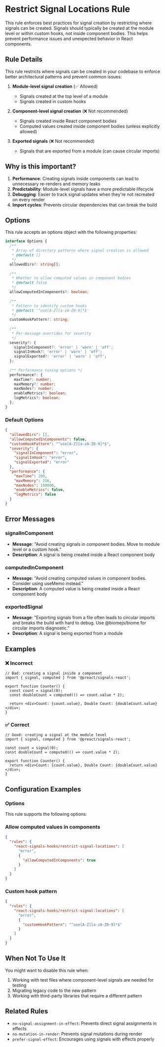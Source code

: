 # Restrict Signal Locations Rule

This rule enforces best practices for signal creation by restricting where signals can be created. Signals should typically be created at the module level or within custom hooks, not inside component bodies. This helps prevent performance issues and unexpected behavior in React components.

## Rule Details

This rule restricts where signals can be created in your codebase to enforce better architectural patterns and prevent common issues:

1. **Module-level signal creation** (✅ Allowed)
   - Signals created at the top level of a module
   - Signals created in custom hooks

2. **Component-level signal creation** (❌ Not recommended)
   - Signals created inside React component bodies
   - Computed values created inside component bodies (unless explicitly allowed)

3. **Exported signals** (❌ Not recommended)
   - Signals that are exported from a module (can cause circular imports)

## Why is this important?

1. **Performance**: Creating signals inside components can lead to unnecessary re-renders and memory leaks
2. **Predictability**: Module-level signals have a more predictable lifecycle
3. **Debugging**: Easier to track signal updates when they're not recreated on every render
4. **Import cycles**: Prevents circular dependencies that can break the build

## Options

This rule accepts an options object with the following properties:

```typescript
interface Options {
  /**
   * Array of directory patterns where signal creation is allowed
   * @default []
   */
  allowedDirs?: string[];
  
  /**
   * Whether to allow computed values in component bodies
   * @default false
   */
  allowComputedInComponents?: boolean;
  
  /**
   * Pattern to identify custom hooks
   * @default '^use[A-Z][a-zA-Z0-9]*$'
   */
  customHookPattern?: string;
  
  /**
   * Per-message overrides for severity
   */
  severity?: {
    signalInComponent?: 'error' | 'warn' | 'off';
    signalInHook?: 'error' | 'warn' | 'off';
    signalExported?: 'error' | 'warn' | 'off';
  };
  
  /** Performance tuning options */
  performance?: {
    maxTime?: number;
    maxMemory?: number;
    maxNodes?: number;
    enableMetrics?: boolean;
    logMetrics?: boolean;
  };
}
```

### Default Options

```json
{
  "allowedDirs": [],
  "allowComputedInComponents": false,
  "customHookPattern": "^use[A-Z][a-zA-Z0-9]*$",
  "severity": {
    "signalInComponent": "error",
    "signalInHook": "error",
    "signalExported": "error"
  },
  "performance": {
    "maxTime": 200,
    "maxMemory": 256,
    "maxNodes": 100000,
    "enableMetrics": false,
    "logMetrics": false
  }
}
```

## Error Messages

### signalInComponent

- **Message**: "Avoid creating signals in component bodies. Move to module level or a custom hook."
- **Description**: A signal is being created inside a React component body

### computedInComponent

- **Message**: "Avoid creating computed values in component bodies. Consider using useMemo instead."
- **Description**: A computed value is being created inside a React component body

### exportedSignal

- **Message**: "Exporting signals from a file often leads to circular imports and breaks the build with hard to debug. Use @biomejs/biome for circular imports diagnostic."
- **Description**: A signal is being exported from a module

## Examples

### ❌ Incorrect

```tsx
// Bad: creating a signal inside a component
import { signal, computed } from '@preact/signals-react';

export function Counter() {
  const count = signal(0);
  const doubleCount = computed(() => count.value * 2);
  
  return <div>Count: {count.value}, Double Count: {doubleCount.value}</div>;
}
```

### ✅ Correct

```tsx
// Good: creating a signal at the module level
import { signal, computed } from '@preact/signals-react';

const count = signal(0);
const doubleCount = computed(() => count.value * 2);

export function Counter() {
  return <div>Count: {count.value}, Double Count: {doubleCount.value}</div>;
}
```

## Configuration Examples

### Options

This rule supports the following options:

### Allow computed values in components

```json
{
  "rules": {
    "react-signals-hooks/restrict-signal-locations": [
      "error",
      {
        "allowComputedInComponents": true
      }
    ]
  }
}
```

### Custom hook pattern

```json
{
  "rules": {
    "react-signals-hooks/restrict-signal-locations": [
      "error",
      {
        "customHookPattern": "^use[A-Z][a-zA-Z0-9]*$"
      }
    ]
  }
}
```

## When Not To Use It

You might want to disable this rule when:

1. Working with test files where component-level signals are needed for testing
2. Migrating legacy code to the new pattern
3. Working with third-party libraries that require a different pattern

## Related Rules

- `no-signal-assignment-in-effect`: Prevents direct signal assignments in effects
- `no-mutation-in-render`: Prevents signal mutations during render
- `prefer-signal-effect`: Encourages using signals with effects properly
